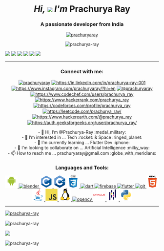 <h1 align="center"><i>Hi,</i> <img src="https://raw.githubusercontent.com/MartinHeinz/MartinHeinz/master/wave.gif" width="30px"> <i> I'm </i> Prachurya Ray </h1>
<h3 align="center">A passionate developer from India</h3>

<p align="center"> <a href="https://twitter.com/prachuryaray" target="blank"><img src="https://img.shields.io/twitter/follow/prachuryaray?logo=twitter&style=for-the-badge" alt="prachuryaray" /></a> </p>

<p align="center"> <img src="https://komarev.com/ghpvc/?username=prachurya-ray&label=Profile%20views&color=0e75b6&style=flat" alt="prachurya-ray" /> </p>


![](https://img.shields.io/badge/Competitive_Programming-C++-informational?style=flat&logo=<LOGO_NAME>&logoColor=white&color=FE04C5)
![](https://img.shields.io/badge/Technology-Android-informational?style=flat&logo=<LOGO_NAME>&logoColor=white&color=3895d3)
![](https://img.shields.io/badge/Passion-Artificial_Intelligence-informational?style=flat&logo=<LOGO_NAME>&logoColor=white&color=04FE17)
![](https://img.shields.io/badge/Design-Blender3D-informational?style=flat&logo=<LOGO_NAME>&logoColor=white&color=F2FE04)
![](https://img.shields.io/badge/Learning-Flutter-informational?style=flat&logo=<LOGO_NAME>&logoColor=white&color=FEB204)
![](https://img.shields.io/badge/University-KIIT-informational?style=flat&logo=<LOGO_NAME>&logoColor=white&color=FE0404)


<hr>


<h3 align="center">Connect with me:</h3>
<p align="center">
<a href="https://twitter.com/prachuryaray" target="blank"><img align="center" src="https://raw.githubusercontent.com/rahuldkjain/github-profile-readme-generator/master/src/images/icons/Social/twitter.svg" alt="prachuryaray" height="30" width="40" /></a>
<a href="https://linkedin.com/in/prachurya-ray-001" target="blank"><img align="center" src="https://raw.githubusercontent.com/rahuldkjain/github-profile-readme-generator/master/src/images/icons/Social/linked-in-alt.svg" alt="https://in.linkedin.com/in/prachurya-ray-001" height="30" width="40" /></a>
<a href="https://instagram.com/prachuryaray/?hl=en" target="blank"><img align="center" src="https://raw.githubusercontent.com/rahuldkjain/github-profile-readme-generator/master/src/images/icons/Social/instagram.svg" alt="https://www.instagram.com/prachuryaray/?hl=en" height="30" width="40" /></a>
<a href="https://medium.com/@prachuryaray" target="blank"><img align="center" src="https://raw.githubusercontent.com/rahuldkjain/github-profile-readme-generator/master/src/images/icons/Social/medium.svg" alt="@prachuryaray" height="30" width="40" /></a>
<a href="https://www.codechef.com/users/prachurya_ray" target="blank"><img align="center" src="https://cdn.jsdelivr.net/npm/simple-icons@3.1.0/icons/codechef.svg" alt="https://www.codechef.com/users/prachurya_ray" height="30" width="40" /></a>
<a href="https://www.hackerrank.com/prachurya_ray" target="blank"><img align="center" src="https://raw.githubusercontent.com/rahuldkjain/github-profile-readme-generator/master/src/images/icons/Social/hackerrank.svg" alt="https://www.hackerrank.com/prachurya_ray" height="30" width="40" /></a>
<a href="https://codeforces.com/profile/prachurya_ray" target="blank"><img align="center" src="https://raw.githubusercontent.com/rahuldkjain/github-profile-readme-generator/master/src/images/icons/Social/codeforces.svg" alt="https://codeforces.com/profile/prachurya_ray" height="30" width="40" /></a>
<a href="https://www.leetcode.com/prachurya_ray/" target="blank"><img align="center" src="https://raw.githubusercontent.com/rahuldkjain/github-profile-readme-generator/master/src/images/icons/Social/leet-code.svg" alt="https://leetcode.com/prachurya_ray/" height="30" width="40" /></a>
<a href="https://www.hackerearth.com/@prachurya_ray" target="blank"><img align="center" src="https://raw.githubusercontent.com/rahuldkjain/github-profile-readme-generator/master/src/images/icons/Social/hackerearth.svg" alt="https://www.hackerearth.com/@prachurya_ray" height="30" width="40" /></a>
<a href="https://auth.geeksforgeeks.org/user/https://auth.geeksforgeeks.org/user/prachurya_ray/" target="blank"><img align="center" src="https://raw.githubusercontent.com/rahuldkjain/github-profile-readme-generator/master/src/images/icons/Social/geeks-for-geeks.svg" alt="https://auth.geeksforgeeks.org/user/prachurya_ray/" height="30" width="40" /></a>
</p>

<p align="center">
- 👋 Hi, I’m @Prachurya-Ray :medal_military: <br>
- 👀 I’m interested in ... Tech :rocket: & Space :ringed_planet: <br>
- 🌱 I’m currently learning ... Flutter Dev	:iphone: <br>
- 💞️ I’m looking to collaborate on ... Artificial Intelligence :milky_way: <br>
- 📫 How to reach me ... prachuryaray@gmail.com :globe_with_meridians: <br>
</p>
<h3 align="center">Languages and Tools:</h3>
<p align="center"> <a href="https://developer.android.com" target="_blank" rel="noreferrer"> <img src="https://raw.githubusercontent.com/devicons/devicon/master/icons/android/android-original-wordmark.svg" alt="android" width="40" height="40"/> </a> <a href="https://www.blender.org/" target="_blank" rel="noreferrer"> <img src="https://download.blender.org/branding/community/blender_community_badge_white.svg" alt="blender" width="40" height="40"/> </a> <a href="https://www.cprogramming.com/" target="_blank" rel="noreferrer"> <img src="https://raw.githubusercontent.com/devicons/devicon/master/icons/c/c-original.svg" alt="c" width="40" height="40"/> </a> <a href="https://www.w3schools.com/cpp/" target="_blank" rel="noreferrer"> <img src="https://raw.githubusercontent.com/devicons/devicon/master/icons/cplusplus/cplusplus-original.svg" alt="cplusplus" width="40" height="40"/> </a> <a href="https://www.w3schools.com/css/" target="_blank" rel="noreferrer"> <img src="https://raw.githubusercontent.com/devicons/devicon/master/icons/css3/css3-original-wordmark.svg" alt="css3" width="40" height="40"/> </a> <a href="https://dart.dev" target="_blank" rel="noreferrer"> <img src="https://www.vectorlogo.zone/logos/dartlang/dartlang-icon.svg" alt="dart" width="40" height="40"/> </a> <a href="https://firebase.google.com/" target="_blank" rel="noreferrer"> <img src="https://www.vectorlogo.zone/logos/firebase/firebase-icon.svg" alt="firebase" width="40" height="40"/> </a> <a href="https://flutter.dev" target="_blank" rel="noreferrer"> <img src="https://www.vectorlogo.zone/logos/flutterio/flutterio-icon.svg" alt="flutter" width="40" height="40"/> </a> <a href="https://git-scm.com/" target="_blank" rel="noreferrer"> <img src="https://www.vectorlogo.zone/logos/git-scm/git-scm-icon.svg" alt="git" width="40" height="40"/> </a> <a href="https://www.w3.org/html/" target="_blank" rel="noreferrer"> <img src="https://raw.githubusercontent.com/devicons/devicon/master/icons/html5/html5-original-wordmark.svg" alt="html5" width="40" height="40"/> </a> <a href="https://www.java.com" target="_blank" rel="noreferrer"> <img src="https://raw.githubusercontent.com/devicons/devicon/master/icons/java/java-original.svg" alt="java" width="40" height="40"/> </a> <a href="https://developer.mozilla.org/en-US/docs/Web/JavaScript" target="_blank" rel="noreferrer"> <img src="https://raw.githubusercontent.com/devicons/devicon/master/icons/javascript/javascript-original.svg" alt="javascript" width="40" height="40"/> </a> <a href="https://www.linux.org/" target="_blank" rel="noreferrer"> <img src="https://raw.githubusercontent.com/devicons/devicon/master/icons/linux/linux-original.svg" alt="linux" width="40" height="40"/> </a> <a href="https://opencv.org/" target="_blank" rel="noreferrer"> <img src="https://www.vectorlogo.zone/logos/opencv/opencv-icon.svg" alt="opencv" width="40" height="40"/> </a> <a href="https://www.oracle.com/" target="_blank" rel="noreferrer"> <img src="https://raw.githubusercontent.com/devicons/devicon/master/icons/oracle/oracle-original.svg" alt="oracle" width="40" height="40"/> </a> <a href="https://pandas.pydata.org/" target="_blank" rel="noreferrer"> <img src="https://raw.githubusercontent.com/devicons/devicon/2ae2a900d2f041da66e950e4d48052658d850630/icons/pandas/pandas-original.svg" alt="pandas" width="40" height="40"/> </a> <a href="https://www.python.org" target="_blank" rel="noreferrer"> <img src="https://raw.githubusercontent.com/devicons/devicon/master/icons/python/python-original.svg" alt="python" width="40" height="40"/> </a> </p>

<hr>

<p align="left"> <a href="https://github.com/ryo-ma/github-profile-trophy"><img src="https://github-profile-trophy.vercel.app/?username=prachurya-ray" alt="prachurya-ray" /></a> </p>

<p><img align="center" src="https://github-readme-stats.vercel.app/api/top-langs?username=prachurya-ray&show_icons=true&locale=en&layout=compact" alt="prachurya-ray" /></p>

<img align="center" src="https://github-readme-stats.vercel.app/api/?username=Prachurya-Ray&theme=<THEME_NAME>" />

<p><img align="center" src="https://github-readme-streak-stats.herokuapp.com/?user=prachurya-ray&" alt="prachurya-ray" /></p>

<!---
<img align="center" src="https://github-readme-stats.vercel.app/api/top-langs/?username=Prachurya-Ray&theme=<THEME_NAME>" />
theme=dark&background=000000

[![GitHub Streak](http://github-readme-streak-stats.herokuapp.com?user=your-github-username&theme=<THEME_NAME>)](https://git.io/streak-stats)
--->

<!---
Prachurya-Ray/Prachurya-Ray is a ✨ special ✨ repository because its `README.md` (this file) appears on your GitHub profile.
You can click the Preview link to take a look at your changes.
--->
